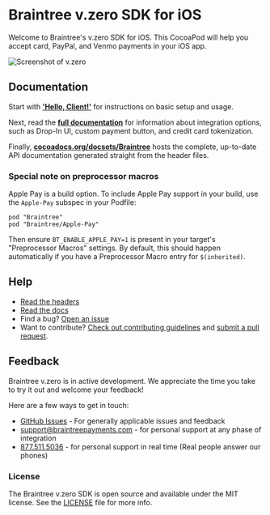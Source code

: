 # Braintree v.zero SDK for iOS

Welcome to Braintree's v.zero SDK for iOS. This CocoaPod will help you accept card, PayPal, and Venmo payments in your iOS app.

![Screenshot of v.zero](screenshot.png)

## Documentation

Start with [**'Hello, Client!'**](https://developers.braintreepayments.com/ios/start/hello-client) for instructions on basic setup and usage.

Next, read the [**full documentation**](https://developers.braintreepayments.com/ios/sdk/client) for information about integration options, such as Drop-In UI, custom payment button, and credit card tokenization.

Finally, [**cocoadocs.org/docsets/Braintree**](http://cocoadocs.org/docsets/Braintree) hosts the complete, up-to-date API documentation generated straight from the header files.

### Special note on preprocessor macros

Apple Pay is a build option. To include Apple Pay support in your build, use the `Apple-Pay` subspec in your Podfile:

```
pod "Braintree"
pod "Braintree/Apple-Pay"
```

Then ensure `BT_ENABLE_APPLE_PAY=1` is present in your target's "Preprocessor Macros" settings.
By default, this should happen automatically if you have a Preprocessor Macro entry for `$(inherited)`.

## Help

* [Read the headers](Braintree/Braintree.h)
* [Read the docs](https://developers.braintreepayments.com/ios/sdk/client)
* Find a bug? [Open an issue](https://github.com/braintree/braintree_ios/issues)
* Want to contribute? [Check out contributing guidelines](CONTRIBUTING.md) and [submit a pull request](https://help.github.com/articles/creating-a-pull-request).

## Feedback

Braintree v.zero is in active development. We appreciate the time you take to try it out and welcome your feedback!

Here are a few ways to get in touch:

* [GitHub Issues](https://github.com/braintree/braintree_ios/issues) - For generally applicable issues and feedback
* support@braintreepayments.com - for personal support at any phase of integration
* [877.511.5036](tel:+18775115036) - for personal support in real time (Real people answer our phones)

### License

The Braintree v.zero SDK is open source and available under the MIT license. See the [LICENSE](LICENSE) file for more info.
